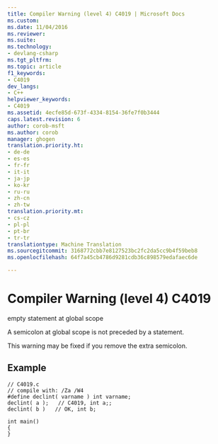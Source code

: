 ```yaml
---
title: Compiler Warning (level 4) C4019 | Microsoft Docs
ms.custom: 
ms.date: 11/04/2016
ms.reviewer: 
ms.suite: 
ms.technology:
- devlang-csharp
ms.tgt_pltfrm: 
ms.topic: article
f1_keywords:
- C4019
dev_langs:
- C++
helpviewer_keywords:
- C4019
ms.assetid: 4ecfe85d-673f-4334-8154-36fe7f0b3444
caps.latest.revision: 6
author: corob-msft
ms.author: corob
manager: ghogen
translation.priority.ht:
- de-de
- es-es
- fr-fr
- it-it
- ja-jp
- ko-kr
- ru-ru
- zh-cn
- zh-tw
translation.priority.mt:
- cs-cz
- pl-pl
- pt-br
- tr-tr
translationtype: Machine Translation
ms.sourcegitcommit: 3168772cbb7e8127523bc2fc2da5cc9b4f59beb8
ms.openlocfilehash: 64f7a45cb4786d9281cdb36c898579edafaec6de

---
```

# Compiler Warning (level 4) C4019
empty statement at global scope  
  
 A semicolon at global scope is not preceded by a statement.  
  
 This warning may be fixed if you remove the extra semicolon.  
  
## Example  
  
```  
// C4019.c  
// compile with: /Za /W4  
#define declint( varname ) int varname;  
declint( a );   // C4019, int a;;  
declint( b )   // OK, int b;  
  
int main()  
{  
}  
```


<!--HONumber=Jan17_HO2-->


